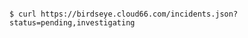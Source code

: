 <!-- layout:code post: cloud66-birdseye_filtering-by-status -->

```

$ curl https://birdseye.cloud66.com/incidents.json?status=pending,investigating

```
